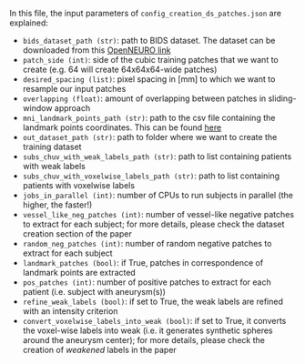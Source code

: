In this file,  the input parameters of `config_creation_ds_patches.json` are explained:

- `bids_dataset_path (str)`: path to BIDS dataset. The dataset can be downloaded from this [OpenNEURO link](https://openneuro.org/datasets/ds003821/versions/1.0.0)
- `patch_side (int)`: side of the cubic training patches that we want to create (e.g. 64 will create 64x64x64-wide patches)
- `desired_spacing (list)`: pixel spacing in [mm] to which we want to resample our input patches
- `overlapping (float)`: amount of overlapping between patches in sliding-window approach
- `mni_landmark_points_path (str)`: path to the csv file containing the landmark points coordinates. This can be found [here](https://github.com/connectomicslab/Aneurysm_Detection/blob/main/extra_files/Landmarks_LPS_mm_Dec_05_2020.csv)
- `out_dataset_path (str)`: path to folder where we want to create the training dataset
- `subs_chuv_with_weak_labels_path (str)`: path to list containing patients with weak labels
- `subs_chuv_with_voxelwise_labels_path (str)`: path to list containing patients with voxelwise labels
- `jobs_in_parallel (int)`: number of CPUs to run subjects in parallel (the higher, the faster!)
- `vessel_like_neg_patches (int)`: number of vessel-like negative patches to extract for each subject; for more details, please check the dataset creation section of the paper
- `random_neg_patches (int)`: number of random negative patches to extract for each subject
- `landmark_patches (bool)`:  if True, patches in correspondence of landmark points are extracted
- `pos_patches (int)`: number of positive patches to extract for each patient (i.e. subject with aneurysm(s))
- `refine_weak_labels (bool)`: if set to True, the weak labels are refined with an intensity criterion
- `convert_voxelwise_labels_into_weak (bool)`: if set to True, it converts the voxel-wise labels into weak (i.e. it generates synthetic spheres around the aneurysm center); for more details, please check the creation of *weakened* labels in the paper